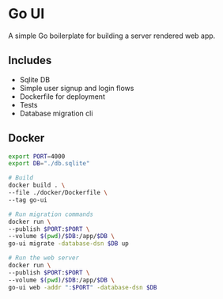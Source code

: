# Go UI

A simple Go boilerplate for building a server rendered web app.

## Includes

- Sqlite DB
- Simple user signup and login flows
- Dockerfile for deployment
- Tests
- Database migration cli

## Docker

```sh
export PORT=4000
export DB="./db.sqlite"

# Build
docker build . \
--file ./docker/Dockerfile \
--tag go-ui

# Run migration commands
docker run \
--publish $PORT:$PORT \
--volume $(pwd)/$DB:/app/$DB \
go-ui migrate -database-dsn $DB up

# Run the web server
docker run \
--publish $PORT:$PORT \
--volume $(pwd)/$DB:/app/$DB \
go-ui web -addr ":$PORT" -database-dsn $DB
```